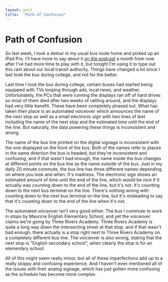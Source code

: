 ```yaml
---
layout: post
title:  "Path of Confusion"
---
```


# Path of Confusion

So last week, I took a detour in my usual bus route home and picked up an iPad Pro. I'll have more to say about it [on the podcast][otp] a month from now after I've had more time to play with it, but tonight I'm using it to type out this rant about our local transit authority. Things have changed a lot since I last took the bus during college, and not for the better.

Last time I took the bus during college, certain buses had started being equipped with TVs looping through ads, local news, and weather. Unfortunately, the PCs that were running the displays ran off of hard drives so most of them died after two weeks of rattling around, and the displays had very little benefit. These have been completely phased out. What has taken their place is an automated voiceover which announces the name of the next stop as well as a small electronic sign with two lines of text including the name of the next stop and the estimated time until the end of the line. But naturally, the data powering these things is inconsistent and wrong.

The name of the bus line printed on the digital signage is inconsistent with the one displayed on the front of the bus. Both of the names refer to places in the same direction the bus is headed, but they're inconsistent and confusing, and if that wasn't bad enough, the name inside the bus changes at different points on the bus line as the name outside of the bus. Just in my daily 20 minute commute, the bus line has three different names depending on where you look and when. It's madness. The electronic sign shows an estimated amount of time until the end of the line, which would be nice if it actually was counting down to the end of the line, but it's not. It's counting down to the next bus terminal on the line. There's nothing wrong with counting down to the next bus terminal on the line, but it's misleading to say that it's counting down to the end of the line when it's not.

The automated voiceover isn't very good either. The bus I commute to work in stops by Mauricie English Elementary School, and yet the voiceover claims we're going by Three Rivers Academy. Three Rivers Academy is quite a long way down the intersecting street at that stop, and if that wasn't bad enough, there actually is a stop right next to Three Rivers Academy on a completely different bus line. The voiceover is also wrong, stating that the next stop is "English secondary school", when clearly the stop is for an elementary school.

All of this might seem really minor, but all of these imperfections add up to a really sloppy and confusing experience. And I haven't even mentioned all of the issues with their analog signage, which has just gotten more confusing as the schedule has become more complex.


[otp]: http://limitlesspossibility.net
